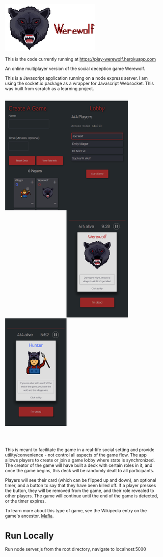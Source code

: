 <img alt="Werewolf" src="/assets/images/roles-small/wolf_logo.png" />

This is the code currently running at <a href="https://play-werewolf.herokuapp.com">https://play-werewolf.herokuapp.com</a>

An online multiplayer version of the social deception game Werewolf.

This is a Javascript application running on a node express server. I am using the socket.io package as a wrapper for Javascript Websocket. This was built from scratch as a learning project. 

<br>
<div>
  <img align="left" alt="create" width="200" src="/assets/images/screenshots/create.PNG" />
  <img align="left" alt="lobby" width="200" src="/assets/images/screenshots/lobby.PNG" />
  <img alt="hunter" width="200" src="/assets/images/screenshots/game.PNG" />
  <img alt="game" width="200" src="/assets/images/screenshots/hunter.PNG" />
</div>
<br>
<br>
<br>

This is meant to facilitate the game in a real-life social setting and provide utility/convenience - not control all aspects of the game flow. The app allows players to create or join a game lobby where state is synchronized. The creator of the game will have built a deck with certain roles in it, and once the game begins, this deck will be randomly dealt to all participants. 

Players will see their card (which can be flipped up and down), an optional timer, and a button to say that they have been killed off. If a player presses the button, they will be removed from the game, and their role revealed to other players. The game will continue until the end of the game is detected, or the timer expires.

To learn more about this type of game, see the Wikipedia entry on the game's ancestor, <a href="https://en.wikipedia.org/wiki/Mafia_(party_game)">Mafia</a>.

# Run Locally

Run node server.js from the root directory, navigate to localhost:5000
